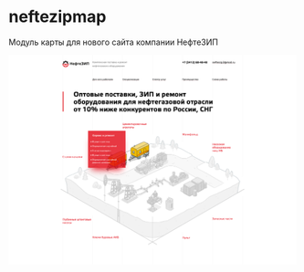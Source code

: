 # neftezipmap
Модуль карты для нового сайта компании НефтеЗИП 

![Скриншот](public/images/IMG_7350.PNG)
